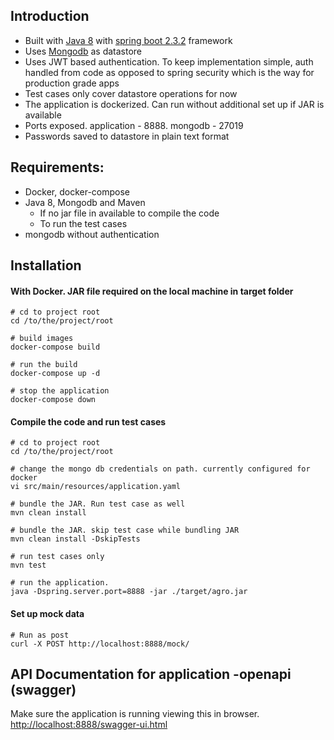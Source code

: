 ## Introduction
* Built with [Java 8](https://java.com/en/download/) with [spring boot 2.3.2](https://spring.io/projects/spring-boot) framework
* Uses [Mongodb](https://www.mongodb.com/) as datastore
* Uses JWT based authentication. To keep implementation simple, auth handled from code as opposed to spring security which is the way for production grade apps
* Test cases only cover datastore operations for now
* The application is dockerized. Can run without additional set up if JAR is available
* Ports exposed. application - 8888. mongodb - 27019
* Passwords saved to datastore in plain text format


## Requirements:
* Docker, docker-compose
* Java 8, Mongodb and Maven
    * If no jar file in available to compile the code
    * To run the test cases
* mongodb without authentication

## Installation
#### With Docker. JAR file required on the local machine in target folder
```
# cd to project root
cd /to/the/project/root

# build images
docker-compose build

# run the build
docker-compose up -d

# stop the application
docker-compose down
```

#### Compile the code and run test cases
```
# cd to project root
cd /to/the/project/root

# change the mongo db credentials on path. currently configured for docker
vi src/main/resources/application.yaml

# bundle the JAR. Run test case as well 
mvn clean install

# bundle the JAR. skip test case while bundling JAR
mvn clean install -DskipTests

# run test cases only
mvn test

# run the application. 
java -Dspring.server.port=8888 -jar ./target/agro.jar
```


#### Set up mock data
```
# Run as post
curl -X POST http://localhost:8888/mock/
```

## API Documentation for application -openapi (swagger)
Make sure the application is running viewing this in browser.
[http://localhost:8888/swagger-ui.html](http://localhost:8888/swagger-ui.html)
